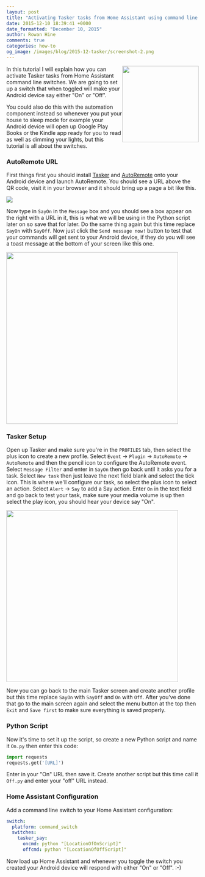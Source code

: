 ```yaml
---
layout: post
title: "Activating Tasker tasks from Home Assistant using command line switches"
date: 2015-12-10 18:39:41 +0000
date_formatted: "December 10, 2015"
author: Rowan Hine
comments: true
categories: how-to
og_image: /images/blog/2015-12-tasker/screenshot-2.png
---
```


<img src='/images/blog/2015-12-tasker/tasker-logo.png' style='clear: right; border:none; box-shadow: none; float: right; margin-bottom: 12px;' width='200' />
In this tutorial I will explain how you can activate Tasker tasks from Home Assistant command line switches. We are going to set up a switch that when toggled will make your Android device say either "On" or "Off".

You could also do this with the automation component instead so whenever you put your house to sleep mode for example your Android device will open up Google Play Books or the Kindle app ready for you to read as well as dimming your lights, but this tutorial is all about the switches.

<!--more-->

### AutoRemote URL

First things first you should install [Tasker](https://play.google.com/store/apps/details?id=net.dinglisch.android.taskerm) and [AutoRemote](https://play.google.com/store/apps/details?id=com.joaomgcd.autoremote) onto your Android device and launch AutoRemote. You should see a URL above the QR code, visit it in your browser and it should bring up a page a bit like this.

<p class='img'>
<img src='/images/blog/2015-12-tasker/screenshot-1.png'>
</p>

Now type in `SayOn` in the `Message` box and you should see a box appear on the right with a URL in it, this is what we will be using in the Python script later on so save that for later. Do the same thing again but this time replace `SayOn` with `SayOff`. Now just click the `Send message now!` button to test that your commands will get sent to your Android device, if they do you will see a toast message at the bottom of your screen like this one.

<p class='img'>
<img src='/images/blog/2015-12-tasker/screenshot-2.png' height='450' />
</p>

### Tasker Setup

Open up Tasker and make sure you're in the `PROFILES` tab, then select the plus icon to create a new profile. Select `Event` -> `Plugin` -> `AutoRemote` -> `AutoRemote` and then the pencil icon to configure the AutoRemote event. Select `Message Filter` and enter in `SayOn` then go back until it asks you for a task. Select `New task` then just leave the next field blank and select the tick icon. 
This is where we'll configure our task, so select the plus icon to select an action. Select `Alert` -> `Say` to add a Say action. Enter `On` in the text field and go back to test your task, make sure your media volume is up then select the play icon, you should hear your device say "On".

<p class='img'>
<img src='/images/blog/2015-12-tasker/screenshot-3.png' height='450' />
</p>

Now you can go back to the main Tasker screen and create another profile but this time replace `SayOn` with `SayOff` and `On` with `Off`. After you've done that go to the main screen again and select the menu button at the top then `Exit` and `Save first` to make sure everything is saved properly.

### Python Script

Now it's time to set it up the script, so create a new Python script and name it `On.py` then enter this code: 

```python
import requests
requests.get('[URL]')
```

Enter in your "On" URL then save it. Create another script but this time call it `Off.py` and enter your "off" URL instead.

### Home Assistant Configuration

Add a command line switch to your Home Assistant configuration:

```yaml
switch:
  platform: command_switch
  switches:
    tasker_say:
      oncmd: python "[LocationOfOnScript]"
      offcmd: python "[LocationOfOffScript]"
```

Now load up Home Assistant and whenever you toggle the switch you created your Android device will respond with either "On" or "Off". :-)
